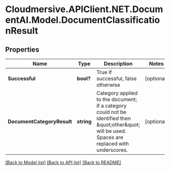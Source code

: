 # Cloudmersive.APIClient.NET.DocumentAI.Model.DocumentClassificationResult
## Properties

Name | Type | Description | Notes
------------ | ------------- | ------------- | -------------
**Successful** | **bool?** | True if successful, false otherwise | [optional] 
**DocumentCategoryResult** | **string** | Category applied to the document; if a category could not be identified then \&quot;other\&quot; will be used.  Spaces are replaced with underscores. | [optional] 

[[Back to Model list]](../README.md#documentation-for-models) [[Back to API list]](../README.md#documentation-for-api-endpoints) [[Back to README]](../README.md)

